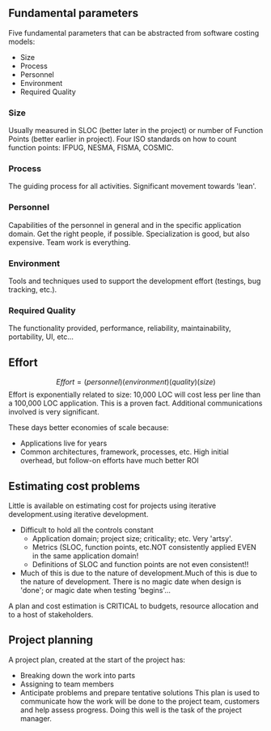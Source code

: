 ## Fundamental parameters
Five fundamental parameters that can be abstracted from software costing models:
- Size
- Process
- Personnel
- Environment
- Required Quality

### Size
Usually measured in SLOC (better later in the project) or number of Function Points (better earlier in project). Four ISO standards on how to count function points: IFPUG, NESMA, FISMA, COSMIC.

### Process
The guiding process for all activities. Significant movement towards 'lean'.

### Personnel
Capabilities of the personnel in general and in the specific application domain. Get the right people, if possible. Specialization is good, but also expensive. Team work is everything.

### Environment
Tools and techniques used to support the development effort (testings, bug tracking, etc.).

### Required Quality
The functionality provided, performance, reliability, maintainability, portability, UI, etc...

## Effort
$$Effort = (personnel)(environment)(quality)(size)$$
Effort is exponentially related to size: 10,000 LOC will cost less per line than a 100,000 LOC application. This is a proven fact. Additional communications involved is very significant.

These days better economies of scale because:
- Applications live for years
- Common architectures, framework, processes, etc. High initial overhead, but follow-on efforts have much better ROI

## Estimating cost problems
Little is available on estimating cost for projects using iterative development.using iterative development.
- Difficult to hold all the controls constant
	- Application domain; project size; criticality; etc. Very 'artsy'.  
	- Metrics (SLOC, function points, etc.NOT consistently applied EVEN in the same application domain!
	- Definitions of SLOC and function points are not even consistent!!
- Much of this is due to the nature of development.Much of this is due to the nature of development. There is no magic date when design is 'done'; or magic date when testing 'begins'...

A plan and cost estimation is CRITICAL to budgets, resource allocation and to a host of stakeholders.

## Project planning
A project plan, created at the start of the project has:
- Breaking down the work into parts
- Assigning to team members
- Anticipate problems and prepare tentative solutions
This plan is used to communicate how the work will be done to the project team, customers and help assess progress. Doing this well is the task of the project manager.